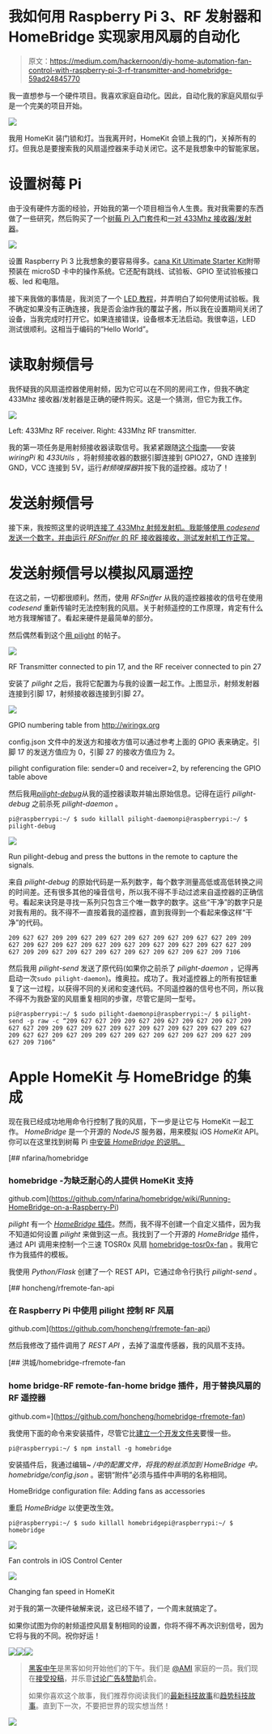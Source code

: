 # 我如何用 Raspberry Pi 3、RF 发射器和 HomeBridge 实现家用风扇的自动化

> 原文：<https://medium.com/hackernoon/diy-home-automation-fan-control-with-raspberry-pi-3-rf-transmitter-and-homebridge-59ad24845770>

我一直想参与一个硬件项目。我喜欢家庭自动化。因此，自动化我的家庭风扇似乎是一个完美的项目开始。

![](img/c231ccb52bf2318a350bad386b0a82eb.png)

我用 HomeKit 装门锁和灯。当我离开时，HomeKit 会锁上我的门，关掉所有的灯。但我总是要搜索我的风扇遥控器来手动关闭它。这不是我想象中的智能家居。

# 设置树莓 Pi

由于没有硬件方面的经验，开始我的第一个项目相当令人生畏。我对我需要的东西做了一些研究，然后购买了一个[树莓 Pi 入门套件](https://www.amazon.com/CanaKit-Raspberry-Ultimate-Starter-Kit/dp/B01C6Q4GLE/ref=sr_1_1?ie=UTF8&qid=1491809908&sr=8-1-spons&keywords=canakit+ultimate+raspberry+pi+3&psc=1)和[一对 433Mhz 接收器/发射器](https://www.amazon.com/433Mhz-Transmitter-Receiver-Link-Arduino/dp/B016V18KZ8/ref=sr_1_2?ie=UTF8&qid=1491810017&sr=8-2&keywords=433+Mhz+RF+Transmitter)。

![](img/bfd3bfaf9c18e24c60714fbf9869fdfd.png)

设置 Raspberry Pi 3 比我想象的要容易得多。[cana Kit Ultimate Starter Kit](https://www.amazon.com/CanaKit-Raspberry-Ultimate-Starter-Kit/dp/B01C6Q4GLE/ref=sr_1_1?ie=UTF8&qid=1491809908&sr=8-1-spons&keywords=canakit+ultimate+raspberry+pi+3&psc=1)附带预装在 microSD 卡中的操作系统。它还配有跳线、试验板、GPIO 至试验板接口板、led 和电阻。

接下来我做的事情是，我浏览了一个 [LED 教程](https://thepihut.com/blogs/raspberry-pi-tutorials/27968772-turning-on-an-led-with-your-raspberry-pis-gpio-pins)，并弄明白了如何使用试验板。我不确定如果没有正确连接，我是否会油炸我的覆盆子酱，所以我在设置期间关闭了设备，当我完成时打开它。如果连接错误，设备根本无法启动。我很幸运，LED 测试很顺利。这相当于编码的“Hello World”。

# 读取射频信号

我怀疑我的风扇遥控器使用射频，因为它可以在不同的房间工作，但我不确定 433Mhz 接收器/发射器是正确的硬件购买。这是一个猜测，但它为我工作。

![](img/994215bca1d64c1662ec35128efe3ca0.png)

Left: 433Mhz RF receiver. Right: 433Mhz RF transmitter.

我的第一项任务是用射频接收器读取信号。我紧紧跟随[这个指南](http://www.princetronics.com/how-to-read-433-mhz-codes-w-raspberry-pi-433-mhz-receiver/)——安装 *wiringPi* 和 *433Utils* ，将射频接收器的数据引脚连接到 GPIO27，GND 连接到 GND，VCC 连接到 5V，运行*射频嗅探器*并按下我的遥控器。成功了！

# 发送射频信号

接下来，我按照这里的说明[连接了 433Mhz 射频发射机。我能够使用 *codesend* 发送一个数字，并由运行 *RFSniffer* 的 RF 接收器接收，测试发射机工作正常。](https://shop.ninjablocks.com/blogs/how-to/7506204-adding-433-to-your-raspberry-pi)

# 发送射频信号以模拟风扇遥控

在这之前，一切都很顺利。然而，使用 *RFSniffer* 从我的遥控器接收的信号在使用 *codesend* 重新传输时无法控制我的风扇。关于射频遥控的工作原理，肯定有什么地方我理解错了。看起来硬件是最简单的部分。

然后偶然看到这个[用 pilight](http://stevenhickson.blogspot.sg/2015/02/control-anything-electrical-with.html) 的帖子。

![](img/c012c339a4ad7d76505b5ec371755337.png)

RF Transmitter connected to pin 17, and the RF receiver connected to pin 27

安装了 *pilight* 之后，我将它配置为与我的设置一起工作。上图显示，射频发射器连接到引脚 17，射频接收器连接到引脚 27。

![](img/3752f1f929657744232b2a0b13198911.png)

GPIO numbering table from http://wiringx.org

config.json 文件中的发送方和接收方值可以通过参考上面的 GPIO 表来确定。引脚 17 的发送方值应为 0，引脚 27 的接收方值应为 2。

pilight configuration file: sender=0 and receiver=2, by referencing the GPIO table above

然后我用[*pilight-debug*](https://wiki.pilight.org/doku.php/pdebug)从我的遥控器读取并输出原始信息。记得在运行 *pilight-debug* 之前杀死 *pilight-daemon* 。

```
pi@raspberrypi:~/ $ sudo killall pilight-daemonpi@raspberrypi:~/ $ pilight-debug
```

![](img/46f2faa4852d6b8b967eaf500d47364d.png)

Run pilight-debug and press the buttons in the remote to capture the signals.

来自 *pilight-debug* 的原始代码是一系列数字，每个数字测量高低或高低转换之间的时间差。还有很多其他的噪音信号，所以我不得不手动过滤来自遥控器的正确信号。看起来诀窍是寻找一系列只包含三个唯一数字的数字。这些“干净”的数字只是对我有用的。我不得不一直按着我的遥控器，直到我得到一个看起来像这样“干净”的代码。

```
209 627 627 209 209 627 209 627 209 627 209 627 209 627 627 209 209 627 209 627 209 627 209 627 209 627 209 627 209 627 209 627 627 209 627 209 209 627 209 627 209 627 209 627 209 627 209 627 209 7106
```

然后我用 *pilight-send* 发送了原代码(如果你之前杀了 *pilight-daemon* ，记得再启动一次`sudo pilight-daemon`)。维奥拉。成功了。我对遥控器上的所有按钮重复了这一过程，以获得不同的关闭和变速代码。不同遥控器的信号也不同，所以我不得不为我卧室的风扇重复相同的步骤，尽管它是同一型号。

```
pi@raspberrypi:~/ $ sudo pilight-daemonpi@raspberrypi:~/ $ pilight-send -p raw -c “209 627 627 209 209 627 209 627 209 627 209 627 209 627 627 209 209 627 209 627 209 627 209 627 209 627 209 627 209 627 209 627 627 209 627 209 209 627 209 627 209 627 209 627 209 627 209 627 209 7106”
```

# Apple HomeKit 与 HomeBridge 的集成

现在我已经成功地用命令行控制了我的风扇，下一步是让它与 HomeKit 一起工作。 *HomeBridge* 是一个开源的 *NodeJS* 服务器，用来模拟 iOS *HomeKit* API。你可以在这里找到树莓 Pi [中安装 *HomeBridge* 的说明。](https://github.com/nfarina/homebridge/wiki/Running-HomeBridge-on-a-Raspberry-Pi)

[](https://github.com/nfarina/homebridge/wiki/Running-HomeBridge-on-a-Raspberry-Pi) [## nfarina/homebridge

### homebridge -为缺乏耐心的人提供 HomeKit 支持

github.com](https://github.com/nfarina/homebridge/wiki/Running-HomeBridge-on-a-Raspberry-Pi) 

*pilight* 有一个 [*HomeBridge* 插件](https://www.npmjs.com/package/homebridge-pilight)。然而，我不得不创建一个自定义插件，因为我不知道如何设置 *pilight* 来做到这一点。我找到了一个开源的 *HomeBridge* 插件，通过 API 调用来控制一个三速 TOSR0x 风扇 [homebridge-tosr0x-fan](https://github.com/jasoncodes/homebridge-tosr0x-fan) 。我用它作为我插件的模板。

我使用 *Python/Flask* 创建了一个 REST API，它通过命令行执行 *pilight-send* 。

[](https://github.com/honcheng/rfremote-fan-api) [## honcheng/rfremote-fan-api

### 在 Raspberry Pi 中使用 pilight 控制 RF 风扇

github.com](https://github.com/honcheng/rfremote-fan-api) 

然后我修改了插件调用了 *REST API* ，去掉了温度传感器，我的风扇不支持。

[](https://github.com/honcheng/homebridge-rfremote-fan) [## 洪城/homebridge-rfremote-fan

### home bridge-RF remote-fan-home bridge 插件，用于替换风扇的 RF 遥控器

github.com=](https://github.com/honcheng/homebridge-rfremote-fan) 

我使用下面的命令来安装插件，尽管它比[建立一个开发文件夹](https://github.com/nfarina/homebridge#plugin-development)要慢一些。

```
pi@raspberrypi:~/ $ npm install -g homebridge
```

安装插件后，我通过编辑~ */中的配置文件，将我的粉丝添加到 *HomeBridge* 中。homebridge/config.json* 。密钥“附件”必须与插件中声明的名称相同。

HomeBridge configuration file: Adding fans as accessories

重启 *HomeBridge* 以使更改生效。

```
pi@raspberrypi:~/ $ sudo killall homebridgepi@raspberrypi:~/ $ homebridge
```

![](img/16ec3c604d5c66fd6293f579e1d00a3d.png)

Fan controls in iOS Control Center

![](img/2bb0366599d77a4edc91d60af71f4482.png)

Changing fan speed in HomeKit

对于我的第一次硬件破解来说，这已经不错了，一个周末就搞定了。

如果你试图为你的射频遥控风扇复制相同的设置，你将不得不再次识别信号，因为它将与我的不同。祝你好运！

[![](img/50ef4044ecd4e250b5d50f368b775d38.png)](http://bit.ly/HackernoonFB)[![](img/979d9a46439d5aebbdcdca574e21dc81.png)](https://goo.gl/k7XYbx)[![](img/2930ba6bd2c12218fdbbf7e02c8746ff.png)](https://goo.gl/4ofytp)

> [黑客中午](http://bit.ly/Hackernoon)是黑客如何开始他们的下午。我们是 [@AMI](http://bit.ly/atAMIatAMI) 家庭的一员。我们现在[接受投稿](http://bit.ly/hackernoonsubmission)，并乐意[讨论广告&赞助](mailto:partners@amipublications.com)机会。
> 
> 如果你喜欢这个故事，我们推荐你阅读我们的[最新科技故事](http://bit.ly/hackernoonlatestt)和[趋势科技故事](https://hackernoon.com/trending)。直到下一次，不要把世界的现实想当然！

![](img/be0ca55ba73a573dce11effb2ee80d56.png)
